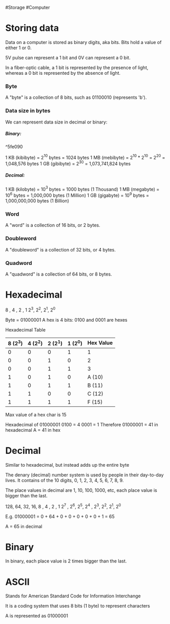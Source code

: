 #Storage #Computer 
# Storing data
Data on a computer is stored as binary digits, aka bits.
Bits hold a value of either 1 or 0.

5V pulse can represent a 1 bit and 0V can represent a 0 bit.

In a fiber-optic cable, a 1 bit is represented by the presence of light, whereas a 0 bit is represented by the absence of light.
### Byte
A "byte" is a collection of 8 bits, such as 01100010 (represents 'b').

### Data size in bytes
We can represent data size in decimal or binary:
##### Binary:

^5fe090

1 KB (kibibyte) = 2$^1$$^0$ bytes = 1024 bytes
1 MB (mebibyte) = 2$^1$$^0$ * 2$^1$$^0$ = 2$^2$$^0$ = 1,048,576 bytes
1 GB (gibibyte) = 2$^3$$^0$ = 1,073,741,824 bytes

##### Decimal:
1 KB (kilobyte) = 10$^3$ bytes = 1000 bytes (1 Thousand)
1 MB (megabyte) = 10$^6$ bytes = 1,000,000 bytes (1 Million)
1 GB (gigabyte) = 10$^9$ bytes = 1,000,000,000 bytes (1 Billion)


### Word
A "word" is a collection of 16 bits, or 2 bytes.

### Doubleword
A "doubleword" is a collection of 32 bits, or 4 bytes.

### Quadword
A "quadword" is a collection of 64 bits, or 8 bytes.

# Hexadecimal

 8 , 4 , 2 , 1
2$^3$, 2$^2$, 2$^1$, 2$^0$

Byte = 01000001
A hex is 4 bits: 0100 and 0001 are hexes

Hexadecimal Table

| 8 (2$^3$) | 4 (2$^2$) | 2 (2$^1$) | 1 (2$^0$) | Hex Value |
| --------- | --------- | --------- | --------- | --------- |
| 0         | 0         | 0         | 1         | 1         |
| 0         | 0         | 1         | 0         | 2         |
| 0         | 0         | 1         | 1         | 3         |
| 1         | 0         | 1         | 0         | A (10)    |
| 1         | 0         | 1         | 1         | B (11)    |
| 1         | 1         | 0         | 0         | C (12)    |
| 1         | 1         | 1         | 1         | F (15)    |
Max value of a hex char is 15

Hexadecimal of 01000001
0100 = 4
0001 = 1
Therefore 01000001 = 41 in hexadecimal
A = 41 in hex

# Decimal
Similar to hexadecimal, but instead adds up the entire byte

The denary (decimal) number system is used by people in their day-to-day lives.
It contains of the 10 digits, 0, 1, 2, 3, 4, 5, 6, 7, 8, 9.

The place values in decimal are 1, 10, 100, 1000, etc, each place value is bigger than the last.

128, 64, 32, 16, 8 , 4 , 2 , 1
 2$^7$ , 2$^6$, 2$^5$, 2$^4$ , 2$^3$, 2$^2$, 2$^1$, 2$^0$

E.g. 
01000001 = 0 + 64 + 0 + 0 + 0 + 0 + 0 + 1 = 65

A = 65 in decimal

# Binary
In binary, each place value is 2 times bigger than the last.

# ASCII
Stands for American Standard Code for Information Interchange

It is a coding system that uses 8 bits (1 byte) to represent characters

A is represented as 01000001

